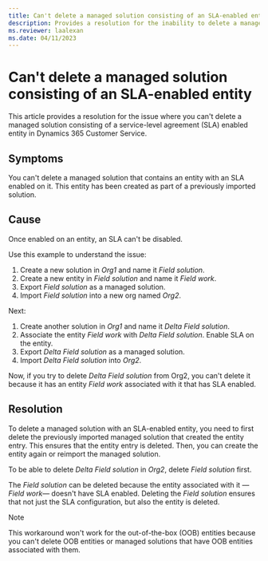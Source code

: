 ```yaml
---
title: Can't delete a managed solution consisting of an SLA-enabled entity
description: Provides a resolution for the inability to delete a managed solution consisting of an SLA-enabled entity in Dynamics 365 Customer Service.
ms.reviewer: laalexan
ms.date: 04/11/2023
---
```

# Can't delete a managed solution consisting of an SLA-enabled entity

This article provides a resolution for the issue where you can't delete a managed solution consisting of a service-level agreement (SLA) enabled entity in Dynamics 365 Customer Service.

## Symptoms

You can't delete a managed solution that contains an entity with an SLA enabled on it. This entity has been created as part of a previously imported solution.

## Cause

Once enabled on an entity, an SLA can't be disabled.

Use this example to understand the issue:

1. Create a new solution in *Org1* and name it *Field solution*.
2. Create a new entity in  *Field solution* and name it *Field work*.
3. Export *Field solution* as a managed solution.
4. Import *Field solution* into a new org named *Org2*.

Next:

1. Create another solution in *Org1* and name it *Delta Field solution*.
2. Associate the entity *Field work* with *Delta Field solution*. Enable SLA on the entity.
3. Export *Delta Field solution* as a managed solution.
4. Import *Delta Field solution* into *Org2*.

Now, if you try to delete *Delta Field solution* from Org2, you can't delete it because it has an entity *Field work* associated with it that has SLA enabled.

## Resolution

To delete a managed solution with an SLA-enabled entity, you need to first delete the previously imported managed solution that created the entity entry. This ensures that the entity entry is deleted. Then, you can create the entity again or reimport the managed solution.

To be able to delete *Delta Field solution* in *Org2*, delete *Field solution* first. 

The *Field solution* can be deleted because the entity associated with it —*Field work*— doesn't have SLA enabled. Deleting the *Field solution* ensures that not just the SLA configuration, but also the entity is deleted.

> [!NOTE]
> This workaround won't work for the out-of-the-box (OOB) entities because you can't delete OOB entities or managed solutions that have OOB entities associated with them.
